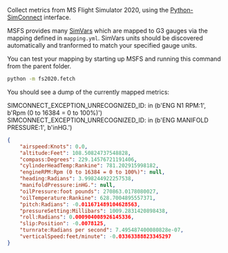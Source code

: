 Collect metrics from MS Flight Simulator 2020, using the
[Python-SimConnect](https://github.com/odwdinc/Python-SimConnect)
interface.

MSFS provides many [SimVars](https://docs.flightsimulator.com/html/index.htm?#t=Programming_Tools%2FSimVars%2FSimulation_Variables.htm)
which are mapped to G3 gauges via the mapping defined in `mapping.yml`.
SimVars units should be discovered automatically and tranformed to
match your specified gauge units.


You can test your mapping by starting up MSFS
and running this command from the parent folder.

```sh
python -m fs2020.fetch
```

You should see a dump of the currently mapped metrics:

SIMCONNECT_EXCEPTION_UNRECOGNIZED_ID: in (b'ENG N1 RPM:1', b'Rpm (0 to 16384 = 0 to 100%)')
SIMCONNECT_EXCEPTION_UNRECOGNIZED_ID: in (b'ENG MANIFOLD PRESSURE:1', b'inHG.')

```json
{
    "airspeed:Knots": 0.0,
    "altitude:Feet": 108.50824737548828,
    "compass:Degrees": 229.14576721191406,
    "cylinderHeadTemp:Rankine": 781.202915998182,
    "engineRPM:Rpm (0 to 16384 = 0 to 100%)": null,
    "heading:Radians": 3.998244922257538,
    "manifoldPressure:inHG.": null,
    "oilPressure:foot pounds": 270863.0178080027,
    "oilTemperature:Rankine": 628.7004895557371,
    "pitch:Radians": -0.011671489104628563,
    "pressureSetting:Millibars": 1009.2831420898438,
    "roll:Radians": 0.000904008926145336,
    "slip:Position": -0.0078125,
    "turnrate:Radians per second": 7.495487400080828e-07,
    "verticalSpeed:feet/minute": -0.03363388823345297
}
```
